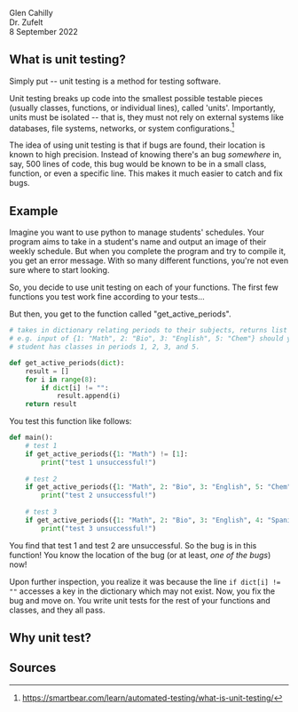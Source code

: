 Glen Cahilly \
Dr. Zufelt \
8 September 2022

## What is unit testing?
Simply put -- unit testing is a method for testing software.

Unit testing breaks up code into the smallest possible testable pieces (usually classes, functions, or individual lines), called 'units'. Importantly, units must be isolated -- that is, they must not rely on external systems like databases, file systems, networks, or system configurations.[^1]

The idea of using unit testing is that if bugs are found, their location is known to high precision. Instead of knowing there's an bug *somewhere* in, say, 500 lines of code, this bug would be known to be in a small class, function, or even a specific line. This makes it much easier to catch and fix bugs.

## Example

Imagine you want to use python to manage students' schedules. Your program aims to take in a student's name and output an image of their weekly schedule. But when you complete the program and try to compile it, you get an error message. With so many different functions, you're not even sure where to start looking. 

So, you decide to use unit testing on each of your functions. The first few functions you test work fine according to your tests...

But then, you get to the function called "get_active_periods". 

```python
# takes in dictionary relating periods to their subjects, returns list of periods that student has classes in.
# e.g. input of {1: "Math", 2: "Bio", 3: "English", 5: "Chem"} should yield output of [1, 2, 3, 5], as the 
# student has classes in periods 1, 2, 3, and 5.

def get_active_periods(dict): 
    result = []
    for i in range(8):
        if dict[i] != "":
            result.append(i)
    return result
```

You test this function like follows:

```python
def main():
    # test 1
    if get_active_periods({1: "Math") != [1]:
        print("test 1 unsuccessful!")
    
    # test 2
    if get_active_periods({1: "Math", 2: "Bio", 3: "English", 5: "Chem"}) != [1, 2, 3, 5]:
        print("test 2 unsuccessful!")
        
    # test 3
    if get_active_periods({1: "Math", 2: "Bio", 3: "English", 4: "Spanish", 5: "Chem", 6: "History", 7: "Physics"}) != [1, 2, 3, 4, 5, 6, 7]:
        print("test 3 unsuccessful!")
```
You find that test 1 and test 2 are unsuccessful. So the bug is in this function! You know the location of the bug (or at least, *one of the bugs*) now!

Upon further inspection, you realize it was because the line ```if dict[i] != ""``` accesses a key in the dictionary which may not exist. Now, you fix the bug and move on. You write unit tests for the rest of your functions and classes, and they all pass. 

## Why unit test?

## Sources
[^1]: https://smartbear.com/learn/automated-testing/what-is-unit-testing/
